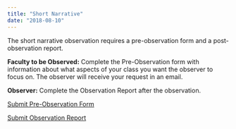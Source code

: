 ```yaml
---
title: "Short Narrative"
date: "2018-08-10"
---
```


The short narrative observation requires a pre-observation form and a post-observation report.

**Faculty to be Observed:** Complete the Pre-Observation form with information about what aspects of your class you want the observer to focus on. The observer will receive your request in an email.

**Observer:** Complete the Observation Report after the observation.

[Submit Pre-Observation Form](http://library.cwr.olemiss.edu/observations/f2f/narrative/pre/)

[Submit Observation Report](http://library.cwr.olemiss.edu/observations/f2f/narrative/report/)
